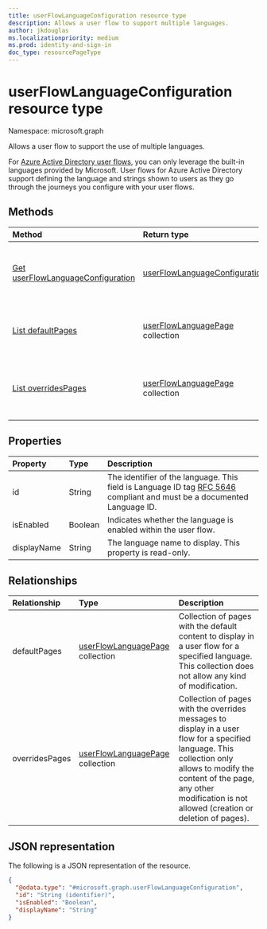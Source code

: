 ```yaml
---
title: userFlowLanguageConfiguration resource type
description: Allows a user flow to support multiple languages.
author: jkdouglas
ms.localizationpriority: medium
ms.prod: identity-and-sign-in
doc_type: resourcePageType
---
```


# userFlowLanguageConfiguration resource type

Namespace: microsoft.graph

Allows a user flow to support the use of multiple languages.

For [Azure Active Directory user flows](/azure/active-directory/external-identities/user-flow-customize-language), you can only leverage the built-in languages provided by Microsoft. User flows for Azure Active Directory support defining the language and strings shown to users as they go through the journeys you configure with your user flows.

## Methods

| Method                                                                             | Return type                                                                    | Description                                                                                                                                                                                    |
| :--------------------------------------------------------------------------------- | :----------------------------------------------------------------------------- | :--------------------------------------------------------------------------------------------------------------------------------------------------------------------------------------------- |
| [Get userFlowLanguageConfiguration](../api/userflowlanguageconfiguration-get.md)   | [userFlowLanguageConfiguration](../resources/userflowlanguageconfiguration.md) | Read the properties and relationships of a [userFlowLanguageConfiguration](../resources/userflowlanguageconfiguration.md) object. These objects represent a language available in a user flow. |
| [List defaultPages](../api/userflowlanguageconfiguration-list-defaultpages.md)     | [userFlowLanguagePage](../resources/userflowlanguagepage.md) collection        | Get the userFlowLanguagePage resources from the defaultPages navigation property. Represents the default user journey in a user flow.                                                          |
| [List overridesPages](../api/userflowlanguageconfiguration-list-overridespages.md) | [userFlowLanguagePage](../resources/userflowlanguagepage.md) collection        | Get the userFlowLanguagePage resources from the overridesPages navigation property. Represents a custom experience for a user journey in a user flow.                                          |

## Properties

| Property    | Type    | Description                                                                                                                                                   |
| :---------- | :------ | :------------------------------------------------------------------------------------------------------------------------------------------------------------ |
| id          | String  | The identifier of the language. This field is Language ID tag [RFC 5646](https://tools.ietf.org/html/rfc5646) compliant and must be a documented Language ID. |
| isEnabled   | Boolean | Indicates whether the language is enabled within the user flow.                                                                                               |
| displayName | String  | The language name to display. This property is read-only.                                                                                                     |

## Relationships

| Relationship   | Type                                                                    | Description                                                                                                                                                                                                                               |
| :------------- | :---------------------------------------------------------------------- | :---------------------------------------------------------------------------------------------------------------------------------------------------------------------------------------------------------------------------------------- |
| defaultPages   | [userFlowLanguagePage](../resources/userflowlanguagepage.md) collection | Collection of pages with the default content to display in a user flow for a specified language. This collection does not allow any kind of modification.                                                                                 |
| overridesPages | [userFlowLanguagePage](../resources/userflowlanguagepage.md) collection | Collection of pages with the overrides messages to display in a user flow for a specified language. This collection only allows to modify the content of the page, any other modification is not allowed (creation or deletion of pages). |

## JSON representation

The following is a JSON representation of the resource.

<!-- {
  "blockType": "resource",
  "keyProperty": "id",
  "@odata.type": "microsoft.graph.userFlowLanguageConfiguration",
  "openType": false
}
-->

```json
{
  "@odata.type": "#microsoft.graph.userFlowLanguageConfiguration",
  "id": "String (identifier)",
  "isEnabled": "Boolean",
  "displayName": "String"
}
```

